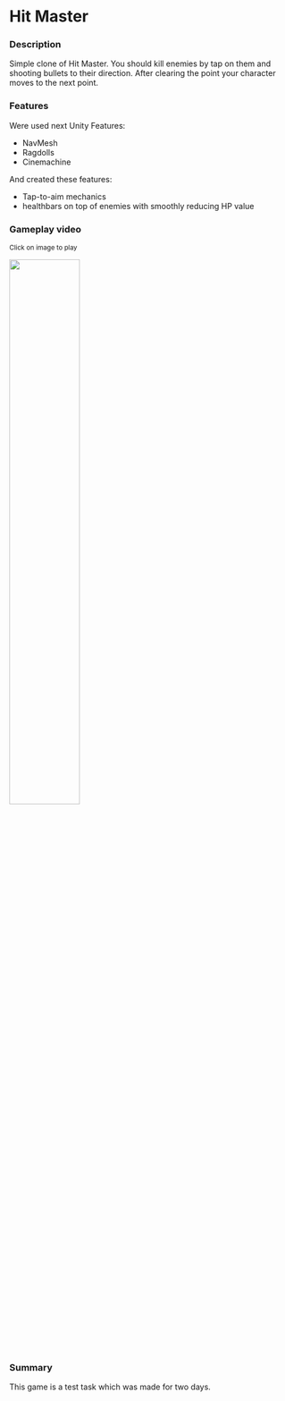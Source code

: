# Hit Master

### Description

Simple clone of Hit Master. You should kill enemies by tap on them and shooting bullets to their direction. After clearing the point your character moves to the next point.

### Features

Were used next Unity Features:

- NavMesh
- Ragdolls 
- Cinemachine

And created these features:

- Tap-to-aim mechanics
- healthbars on top of enemies with smoothly reducing HP value

### Gameplay video

<sub>Click on image to play</sub>

[<img src="https://img.youtube.com/vi/lR-0vP9UaQE/hqdefault.jpg" width="50%">](https://youtu.be/lR-0vP9UaQE)

### Summary

This game is a test task which was made for two days.
